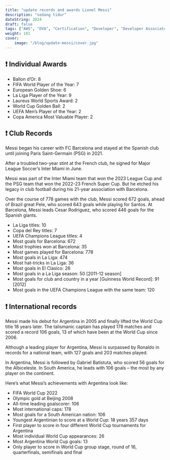 ```yaml
---
title: "update records and awards Lionel Messi"
description: "sedang tidur"
dateString: 2024
draft: false
tags: ["AWS", "DVA", "Certification", "Developer", "Developer Associate"]
weight: 101
cover:
    image: "/blog/update-messi/cover.jpg"
---
```


## ❗ Individual Awards
- Ballon d’Or: 8
- FIFA World Player of the Year: 7
- European Golden Shoe: 6
- La Liga Player of the Year: 9
- Laureus World Sports Award: 2
- World Cup Golden Ball: 2
- UEFA Men’s Player of the Year: 2
- Copa America Most Valuable Player: 2

## ❗ Club Records
Messi began his career with FC Barcelona and stayed at the Spanish club until joining Paris Saint-Germain (PSG) in 2021.

After a troubled two-year stint at the French club, he signed for Major League Soccer’s Inter Miami in June.

Messi was part of the Inter Miami team that won the 2023 League Cup and the PSG team that won the 2022-23 French Super Cup. But he etched his legacy in club football during his 21-year association with Barcelona.

Over the course of 778 games with the club, Messi scored 672 goals, ahead of Brazil great Pele, who scored 643 goals while playing for Santos. At Barcelona, Messi leads Cesar Rodriguez, who scored 446 goals for the Spanish giants.

- La Liga titles: 10
- Copa del Rey titles: 7
- UEFA Champions League titles: 4
- Most goals for Barcelona: 672
- Most trophies won at Barcelona: 35
- Most games played for Barcelona: 778
- Most goals in La Liga: 474
- Most hat-tricks in La Liga: 36
- Most goals in El Clasico: 26
- Most goals in a La Liga season: 50 [2011-12 season]
- Most goals for club and country in a year [Guinness World Record]: 91 [2012]
- Most goals in the UEFA Champions League with the same team: 120

## ❗ International records
Messi made his debut for Argentina in 2005 and finally lifted the World Cup title 18 years later.
The talismanic captain has played 178 matches and scored a record 106 goals, 13 of which have been at the World Cup since 2006.

Although a leading player for Argentina, Messi is surpassed by Ronaldo in records for a national team, with 127 goals and 203 matches played.

In Argentina, Messi is followed by Gabriel Batistuta, who scored 56 goals for the Albiceleste. In South America, he leads with 106 goals – the most by any player on the continent.

Here’s what Messi’s achievements with Argentina look like:
- FIFA World Cup 2022
- Olympic gold at Beijing 2008
- All-time leading goalscorer: 106
- Most international caps: 178
- Most goals for a South American nation: 106
- Youngest Argentinian to score at a World Cup: 18 years 357 days
- First player to score in four different World Cup tournaments for Argentina
- Most individual World Cup appearances: 26
- Most Argentina World Cup goals: 13
- Only player to score in World Cup group stage, round of 16, quarterfinals, semifinals and final


